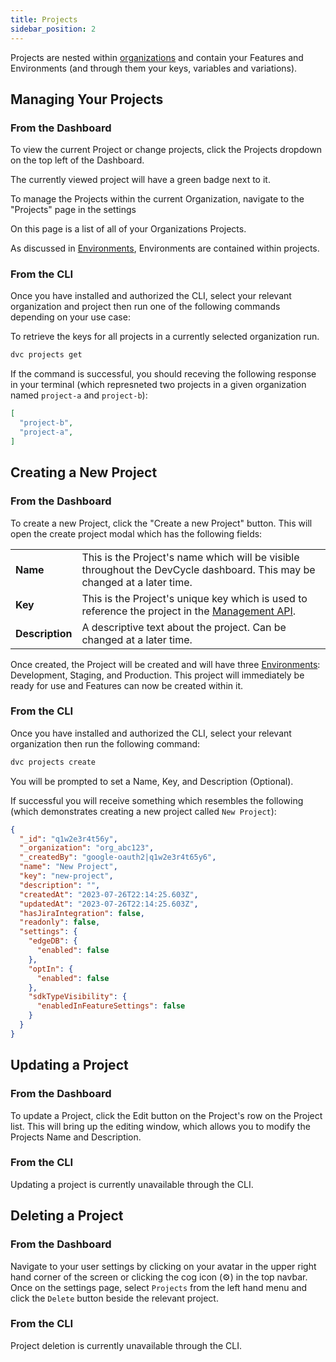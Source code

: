 ```yaml
---
title: Projects
sidebar_position: 2
---
```


Projects are nested within [organizations](./organizations.md) and contain your Features and Environments (and through them your keys, variables and variations).

## Managing Your Projects

### From the Dashboard

To view the current Project or change projects, click the Projects dropdown on the top left of the Dashboard.

The currently viewed project will have a green badge next to it. 

To manage the Projects within the current Organization, navigate to the "Projects" page in the settings

On this page is a list of all of your Organizations Projects. 

As discussed in [Environments](./environments), Environments are contained within projects. 

### From the CLI

Once you have installed and authorized the CLI, select your relevant organization and project then run one of the following commands depending on your use case:

To retrieve the keys for all projects in a currently selected organization run.

```bash
dvc projects get
```  

If the command is successful, you should receving the following response in your terminal (which represneted two projects in a given organization named `project-a` and `project-b`):

```json
[
  "project-b",
  "project-a",
]

```

## Creating a New Project

### From the Dashboard
To create a new Project, click the "Create a new Project" button. This will open the create project modal which has the following fields:

|        |                            |
|--------|----------------------------|
| **Name** | This is the Project's name which will be visible throughout the DevCycle dashboard. This may be changed at a later time. |
| **Key** | This is the Project's unique key which is used to reference the project in the [Management API](/management-api/). |
| **Description** | A descriptive text about the project. Can be changed at a later time. |

Once created, the Project will be created and will have three [Environments](/essentials/environments): Development, Staging, and Production. This project will immediately be ready for use and Features can now be created within it. 

### From the CLI

Once you have installed and authorized the CLI, select your relevant organization then run the following command:

```bash
dvc projects create
```
You will be prompted to set a Name, Key, and Description (Optional). 

If successful you will receive something which resembles the following (which demonstrates creating a new project called `New Project`):

```json
{
  "_id": "q1w2e3r4t56y",
  "_organization": "org_abc123",
  "_createdBy": "google-oauth2|q1w2e3r4t65y6",
  "name": "New Project",
  "key": "new-project",
  "description": "",
  "createdAt": "2023-07-26T22:14:25.603Z",
  "updatedAt": "2023-07-26T22:14:25.603Z",
  "hasJiraIntegration": false,
  "readonly": false,
  "settings": {
    "edgeDB": {
      "enabled": false
    },
    "optIn": {
      "enabled": false
    },
    "sdkTypeVisibility": {
      "enabledInFeatureSettings": false
    }
  }
}
```

## Updating a Project

### From the Dashboard
To update a Project, click the Edit button on the Project's row on the Project list. This will bring up the editing window, which allows you to modify the Projects Name and Description.

### From the CLI

Updating a project is currently unavailable through the CLI.

## Deleting a Project

### From the Dashboard

Navigate to your user settings by clicking on your avatar in the upper right hand corner of the screen or clicking the cog icon (⚙️) in the top navbar. Once on the settings page, select `Projects` from the left hand menu and click the `Delete` button beside the relevant project.

### From the CLI

Project deletion is currently unavailable through the CLI.